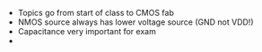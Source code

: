 - Topics go from start of class to CMOS fab
- NMOS source always has lower voltage source (GND not VDD!)
- Capacitance very important for exam
- 